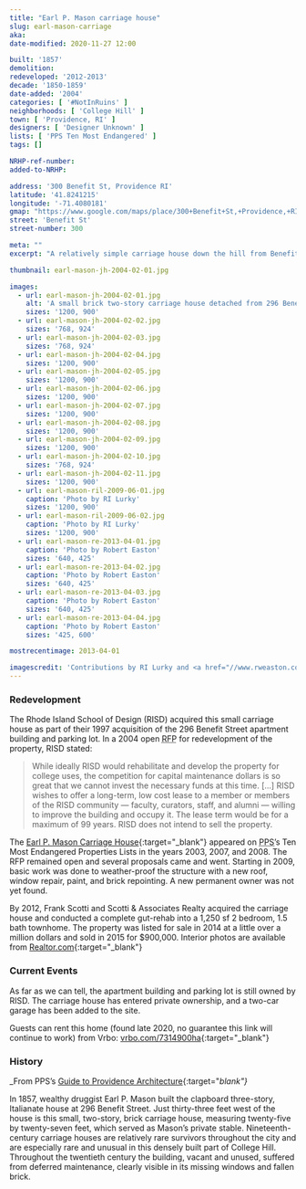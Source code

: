 ```yaml
---
title: "Earl P. Mason carriage house"
slug: earl-mason-carriage
aka:
date-modified: 2020-11-27 12:00

built: '1857'
demolition:
redeveloped: '2012-2013'
decade: '1850-1859'
date-added: '2004'
categories: [ '#NotInRuins' ]
neighborhoods: [ 'College Hill' ]
town: [ 'Providence, RI' ]
designers: [ 'Designer Unknown' ]
lists: [ 'PPS Ten Most Endangered' ]
tags: []

NRHP-ref-number:
added-to-NRHP:

address: '300 Benefit St, Providence RI'
latitude: '41.8241215'
longitude: '-71.4080181'
gmap: "https://www.google.com/maps/place/300+Benefit+St,+Providence,+RI+02903/@41.8241215,-71.4080181,17z/data=!3m1!4b1!4m5!3m4!1s0x89e4453df726b649:0x36b37d2f44ff5ed6!8m2!3d41.8241175!4d-71.4058294"
street: 'Benefit St'
street-number: 300

meta: ""
excerpt: "A relatively simple carriage house down the hill from Benefit Street featuring unique architectural details and construction"

thumbnail: earl-mason-jh-2004-02-01.jpg

images:
  - url: earl-mason-jh-2004-02-01.jpg
    alt: 'A small brick two-story carriage house detached from 296 Benefit Street. Circular “porthole” windows feature above the main garage door entrance, as well as a unique truss system in the attic which makes the ground floor unobstructed by vertical supports'
    sizes: '1200, 900'
  - url: earl-mason-jh-2004-02-02.jpg
    sizes: '768, 924'
  - url: earl-mason-jh-2004-02-03.jpg
    sizes: '768, 924'
  - url: earl-mason-jh-2004-02-04.jpg
    sizes: '1200, 900'
  - url: earl-mason-jh-2004-02-05.jpg
    sizes: '1200, 900'
  - url: earl-mason-jh-2004-02-06.jpg
    sizes: '1200, 900'
  - url: earl-mason-jh-2004-02-07.jpg
    sizes: '1200, 900'
  - url: earl-mason-jh-2004-02-08.jpg
    sizes: '1200, 900'
  - url: earl-mason-jh-2004-02-09.jpg
    sizes: '1200, 900'
  - url: earl-mason-jh-2004-02-10.jpg
    sizes: '768, 924'
  - url: earl-mason-jh-2004-02-11.jpg
    sizes: '1200, 900'
  - url: earl-mason-ril-2009-06-01.jpg
    caption: 'Photo by RI Lurky'
    sizes: '1200, 900'
  - url: earl-mason-ril-2009-06-02.jpg
    caption: 'Photo by RI Lurky'
    sizes: '1200, 900'
  - url: earl-mason-re-2013-04-01.jpg
    caption: 'Photo by Robert Easton'
    sizes: '640, 425'
  - url: earl-mason-re-2013-04-02.jpg
    caption: 'Photo by Robert Easton'
    sizes: '640, 425'
  - url: earl-mason-re-2013-04-03.jpg
    caption: 'Photo by Robert Easton'
    sizes: '640, 425'
  - url: earl-mason-re-2013-04-04.jpg
    caption: 'Photo by Robert Easton'
    sizes: '425, 600'

mostrecentimage: 2013-04-01

imagescredit: 'Contributions by RI Lurky and <a href="//www.rweaston.com" target="_blank">Robert Easton</a>'
---
```


### Redevelopment

The Rhode Island School of Design (<span class="abbr">RISD</span>) acquired this small carriage house as part of their 1997 acquisition of the 296 Benefit Street apartment building and parking lot. In a 2004 open <abbr title="Request For Proposals">RFP</abbr> for redevelopment of the property, <span class="abbr">RISD</span> stated:

> While ideally <span class="abbr">RISD</span> would rehabilitate and develop the property for college uses, the competition for capital maintenance dollars is so great that we cannot invest the necessary funds at this time. […] <span class="abbr">RISD</span> wishes to offer a long-term, low cost lease to a member or members of the <span class="abbr">RISD</span> community — faculty, curators, staff, and alumni — willing to improve the building and occupy it. The lease term would be for a maximum of 99 years. <span class="abbr">RISD</span> does not intend to sell the property. 

The [Earl P. Mason Carriage House](//guide.ppsri.org/property/earl-p-mason-carriage-house){:target="_blank"} appeared on <abbr title="Providence Preservation Society">PPS</abbr>’s Ten Most Endangered Properties Lists in the years 2003, 2007, and 2008. The <span class="abbr">RFP</span> remained open and several proposals came and went. Starting in 2009, basic work was done to weather-proof the structure with a new roof, window repair, paint, and brick repointing. A new permanent owner was not yet found. 

By 2012, Frank Scotti and Scotti & Associates Realty acquired the carriage house and conducted a complete gut-rehab into a 1,250 sf 2 bedroom, 1.5 bath townhome. The property was listed for sale in 2014 at a little over a million dollars and sold in 2015 for $900,000. Interior photos are available from [Realtor.com](//www.realtor.com/realestateandhomes-detail/300-Benefit-St_Providence_RI_02903_M43065-62749#photo22){:target="_blank"}


### Current Events

As far as we can tell, the apartment building and parking lot is still owned by <span class="abbr">RISD</span>. The carriage house has entered private ownership, and a two-car garage has been added to the site. 

Guests can rent this home (found late 2020, no guarantee this link will continue to work) from Vrbo: [vrbo.com/7314900ha](//www.vrbo.com/7314900ha){:target="_blank"}


### History

_From PPS’s [Guide to Providence Architecture](//guide.ppsri.org/property/earl-p-mason-carriage-house){:target="_blank"}_

In 1857, wealthy druggist Earl P. Mason built the clapboard three-story, Italianate house at 296 Benefit Street. Just thirty-three feet west of the house is this small, two-story, brick carriage house, measuring twenty-five by twenty-seven feet, which served as Mason’s private stable. Nineteenth-century carriage houses are relatively rare survivors throughout the city and are especially rare and unusual in this densely built part of College Hill. Throughout the twentieth century the building, vacant and unused, suffered from deferred maintenance, clearly visible in its missing windows and fallen brick.
